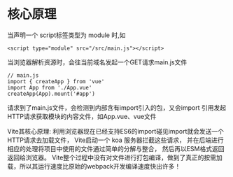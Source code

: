 # 核心原理

当声明一个 script标签类型为 module 时,如
```
<script type="module" src="/src/main.js"></script>
```

当浏览器解析资源时，会往当前域名发起一个GET请求main.js文件
```
// main.js
import { createApp } from 'vue'
import App from './App.vue'
createApp(App).mount('#app')
```

请求到了main.js文件，会检测到内部含有import引入的包，又会import 引用发起HTTP请求获取模块的内容文件，如App.vue、vue文件

Vite其核心原理:
利用浏览器现在已经支持ES6的import碰见import就会发送一个HTTP请求去加载文件，
Vite启动一个 koa 服务器拦截这些请求，
并在后端进行相应的处理将项目中使用的文件通过简单的分解与整合，
然后再以ESM格式返回返回给浏览器。
Vite整个过程中没有对文件进行打包编译，做到了真正的按需加载，所以其运行速度比原始的webpack开发编译速度快出许多！
